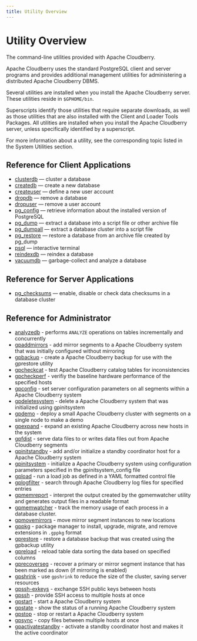 ```yaml
---
title: Utility Overview
---
```


# Utility Overview

The command-line utilities provided with Apache Cloudberry.

Apache Cloudberry uses the standard PostgreSQL client and server programs and provides additional management utilities for administering a distributed Apache Cloudberry DBMS.

Several utilities are installed when you install the Apache Cloudberry server. These utilities reside in `$GPHOME/bin`.

Superscripts identify those utilities that require separate downloads, as well as those utilities that are also installed with the Client and Loader Tools Packages. All utilities are installed when you install the Apache Cloudberry server, unless specifically identified by a superscript.

For more information about a utility, see the corresponding topic listed in the System Utilities section. 

## Reference for Client Applications

- [clusterdb](./clusterdb.md) — cluster a database
- [createdb](./createdb.md) — create a new database
- [createuser](./createuser.md) — define a new user account
- [dropdb](./dropdb.md) — remove a database
- [dropuser](./dropuser.md) — remove a user account
- [pg_config](./pg-config.md) — retrieve information about the installed version of PostgreSQL
- [pg_dump](./pg-dump.md) — extract a database into a script file or other archive file
- [pg_dumpall](./pg-dumpall.md) — extract a database cluster into a script file
- [pg_restore](./pg-restore.md) — restore a database from an archive file created by pg_dump
- [psql](./psql.md) — interactive terminal
- [reindexdb](./reindexdb.md) — reindex a database
- [vacuumdb](./vacuumdb.md) — garbage-collect and analyze a database

## Reference for Server Applications

- [pg_checksums](./pg-checksums.md) — enable, disable or check data checksums in a database cluster

## Reference for Administrator

- [analyzedb](./analyzedb.md) - performs `ANALYZE` operations on tables incrementally and concurrently
- [gpaddmirrors](./gpaddmirrors.md) - add mirror segments to a Apache Cloudberry system that was initially configured without mirroring
- [gpbackup](./gpbackup.md) - create a Apache Cloudberry backup for use with the gprestore utility
- [gpcheckcat](./gpcheckcat.md) - test Apache Cloudberry catalog tables for inconsistencies
- [gpcheckperf](./gpcheckperf.md) - verifiy the baseline hardware performance of the specified hosts
- [gpconfig](./gpconfig.md) - set server configuration parameters on all segments within a Apache Cloudberry system
- [gpdeletesystem](./gpdeletesystem.md) - delete a Apache Cloudberry system that was initialized using gpinitsystem
- [gpdemo](./gpdemo.md) - deploy a small Apache Cloudberry cluster with segments on a single node to make a demo
- [gpexpand](./gpexpand.md) - expand an existing Apache Cloudberry across new hosts in the system
- [gpfdist](./gpfdist.md) - serve data files to or writes data files out from Apache Cloudberry segments
- [gpinitstandby](./gpinitstandby.md) - add and/or initialize a standby coordinator host for a Apache Cloudberry system
- [gpinitsystem](./gpinitsystem.md) - initialize a Apache Cloudberry system using configuration parameters specified in the gpinitsystem_config file
- [gpload](./gpload.md) - run a load job as defined in a YAML formatted control file
- [gplogfilter](./gplogfilter.md) - search through Apache Cloudberry log files for specified entries
- [gpmemreport](./gpmemreport.md) - interpret the output created by the gpmemwatcher utility and generates output files in a readable format
- [gpmemwatcher](./gpmemwatcher.md) - track the memory usage of each process in a database cluster.
- [gpmovemirrors](./gpmovemirrors.md) - move mirror segment instances to new locations
- [gppkg](./gppkg.md) - package manager to install, upgrade, migrate, and remove extensions in `.gppkg` format
- [gprestore](./gprestore.md) - restore a database backup that was created using the gpbackup utility
- [gpreload](./gpreload.md) - reload table data sorting the data based on specified columns
- [gprecoverseg](./gprecoverseg.md) - recover a primary or mirror segment instance that has been marked as down (if mirroring is enabled)
- [gpshrink](./gpshrink.md) - use `gpshrink` to reduce the size of the cluster, saving server resources
- [gpssh-exkeys](./gpssh-exkeys.md) - exchange SSH public keys between hosts
- [gpssh](./gpssh.md) - provide SSH access to multiple hosts at once
- [gpstart](./gpstart.md) - start a Apache Cloudberry system
- [gpstate](./gpstate.md) - show the status of a running Apache Cloudberry system
- [gpstop](./gpstop.md) - stop or restart a Apache Cloudberry system
- [gpsync](./gpsync.md) - copy files between multiple hosts at once
- [gpactivatestandby](./gpactivatestandby.md) - activate a standby coordinator host and makes it the active coordinator